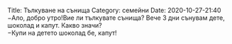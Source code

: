 Title: Тълкуване на сънища
Category: семейни
Date: 2020-10-27-21:40
&minus;Ало, добро утро!Вие ли тълкувате сънища? Вече 3 дни сънувам дете, шоколад и капут. Какво значи?  
&minus;Купи на детето шоколад бе, капут!